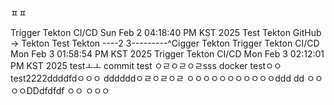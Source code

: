 ㅍㅍ






Trigger Tekton CI/CD Sun Feb  2 04:18:40 PM KST 2025
Test Tekton GitHub → Tekton
Test Tekton ----2
3---------^Cigger Tekton
Trigger Tekton CI/CD Mon Feb  3 01:58:54 PM KST 2025
Trigger Tekton CI/CD Mon Feb  3 02:12:01 PM KST 2025
testㅗㅗ
commit test
ㅇㄹㅇㄹㅇㄹsss
docker testㅇㅇ
test2222ddddfdㅇㅇㅇ
ddddddㅇㄹㅇㄹㅇㄹ
ㅇㅇㅇㅇㅇㅇㅇㅇㅇㅇㅇddd
dd
ㅇㅇㅇㅇDDdfdfdf
ㅇㅇ
ㅇㅇㅇ
